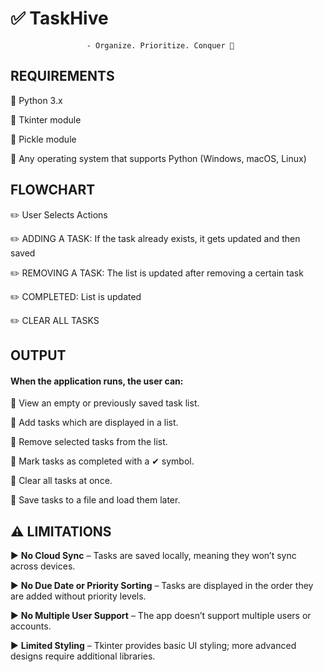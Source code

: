 # :white_check_mark: TaskHive
                     - Organize. Prioritize. Conquer 🚀
                     

##  **REQUIREMENTS**  

   :pushpin: Python 3.x  
   
   :pushpin: Tkinter module
   
   :pushpin: Pickle module
   
   :pushpin: Any operating system that supports Python (Windows, macOS, Linux)  
   

##  **FLOWCHART**

:pencil2: User Selects Actions

:pencil2: ADDING A TASK: If the task already exists, it gets updated and then saved

:pencil2: REMOVING A TASK: The list is updated after removing a certain task

:pencil2: COMPLETED: List is updated

:pencil2: CLEAR ALL TASKS


## **OUTPUT**  


#### **When the application runs, the user can:**

:gem: View an empty or previously saved task list.  

:gem: Add tasks which are displayed in a list.  

:gem: Remove selected tasks from the list.  

:gem: Mark tasks as completed with a ✔ symbol.  

:gem: Clear all tasks at once.  

:gem: Save tasks to a file and load them later.  


## :warning: **LIMITATIONS**  


:arrow_forward: **No Cloud Sync** – Tasks are saved locally, meaning they won’t sync across devices.  

:arrow_forward: **No Due Date or Priority Sorting** – Tasks are displayed in the order they are added without priority levels.  

:arrow_forward: **No Multiple User Support** – The app doesn’t support multiple users or accounts.  

:arrow_forward: **Limited Styling** – Tkinter provides basic UI styling; more advanced designs require additional libraries.  
